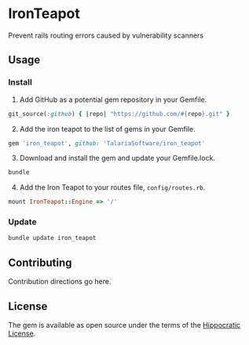 # IronTeapot

Prevent rails routing errors caused by vulnerability scanners

## Usage

### Install

1. Add GitHub as a potential gem repository in your Gemfile.

  ```ruby
  git_source(:github) { |repo| "https://github.com/#{repo}.git" }
  ```

2. Add the iron teapot to the list of gems in your Gemfile.

  ```ruby
  gem 'iron_teapot', github: 'TalariaSoftware/iron_teapot'
  ```

3. Download and install the gem and update your Gemfile.lock.

  ```bash
  bundle
  ```
4. Add the Iron Teapot to your routes file, `config/routes.rb`.

  ```ruby
  mount IronTeapot::Engine => '/'
  ```

### Update

```sh
bundle update iron_teapot
```

## Contributing

Contribution directions go here.

## License

The gem is available as open source under the terms of the [Hippocratic License](https://firstdonoharm.dev/version/2/1/license/).
